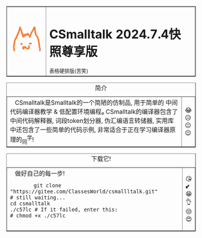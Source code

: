 <table border="1">
    <tr>
        <td><img src="data:image/jpeg;base64,iVBORw0KGgoAAAANSUhEUgAAAIAAAACACAYAAADDPmHLAAAgAElEQVR4nO29%0AeZRkyV7f94lfxL15K2vLWrq7pmfevO7Z37yNtpGOhGUDkg7GTxKLERbGtgTz%0A5j3AwmCEbYRk+cji6FiybGRj/ARoHiDAYrFsLA42OrYssciA1wabYdaemTcz%0AvUx3LdlZWVk37437C/8R92Zm7dVdXd3DYX5zcqrzZmbciLi/+K3f+IXhAZIF%0A/t4P/QilCFuJA2C6VJJQUNkcNfD88/8uijmwjRDCfertKdHuoe0ajhzxc91z%0ARQ78ZL/23BHtnyoFoBShEkENSD14xaGkhABq2DMpH9C9owfKAIqw7RxeAKNI%0AgIBQ4ag0qx++5SBu/oBOTg+UARqSEF+mWfEmMkcwSjDx+gd0OvRAGUBQpnxc%0A3YGoBkqrgMeGHGMUQ8VeRfkB3St64BLABg+12I/P2ZMwYLbqYQIkCuUHz//U%0A6IEzQGULQKLOR7AhZ7bqcWHwNgShDdx+0J18gHSvrZ/d7T1gIxAqqfU9kGrO%0AbLnK2eIaK8Orbxl17iF4xIbAJlBO+jDBEJ2a6kF0/fhkIA0wA6T1JWGs1Kow%0AfigFsAWU97F7D1YCGChMBoA1ntmqy8XtN1gZfkHnfc+YIPzK9/2pcCN72Lw6%0Ae4H1dA6MR4IgVRuC8Nxnn+N96yUY+NEXfoCFosvj/XdZLDYw+NwFbaUVKPS3%0AE+lXRjZAnl1Plnhz+jHWkw4SIrc/95nnD73FQXGCPTPScNwug/qBq4A4BAXj%0ASejT8e+td/yqaanHqtDWm5TiilRX0mBmwHi0theaSXo/kxolCTlnhmus5Ku3%0AVYqWBIi+LzNVpTOlyIoENzBB2lenoko8OgR0b+iBz6ANHoMHk6OSE6SYD0ap%0ATPQKIMcxcONrQmWgEsXL+3TlT1BlUsBhVUB1tjJCbh2VzeLLjNbgFHB530bM%0AxGsX6a7XkWR2vt4HEgCyqmDe9zgz7DFVIlYdJmgtrpRUfVgq1hlKypZrU5qU%0AEO7fKrlrCmCCICpI4DJBDHigjnfspc797B68DxigMo5pX/D07Wuc337v7Xbl%0AcGEOkR6gEGaYLkSe6X2BhWHOm+0nWHcdKrJoBzYq5H1IAiSq2ABq5BGkDnpR%0ARPfXQLlT3LceRB8fOLW0YHm4QSfvLacliDpGXQtCUnmWhutvn8k3aJeKm/z8%0AfUwpsDTsslB0sSFfwtSSNwBSgPFgdjBvcr/7+MAlQGMDqORg84wAGEWRaOiZ%0AHBAwcr4SUCN4iTaAmmNrvgdCbeDC4C1Whldfb4e+USkQTVHjKG1OMBp7P7bM%0A7zsDPNhlFMAqOFUkegIG41HjidEBBXKih4xN1L+6UK6yXKySaV5//mBptyUi%0A9X8QJUCnXKNTdi8kIWfErEHq0LdgA9ig0RDGO60lgppxXuQ06QHnAiDVhFQT%0AxPAaEtBoOSFUQFlPgAUM837rsacGv8uiv81r4VlutZZxGCpz97N0EjyBAJ//%0AkReAKJFASCo3en+2uIbcvvxbEtRSB7vU+DrBJSQVWI25D4xizcCCUgk0xuIe%0AOgI/oActigOG+cBVgIqiBgJyFqj1ogdTUK98CNHQcyG3M0X/9cq0nkgYxO+9%0AD6QARkfpbDWerFLaZZ8zwy5pVTw1+dVQr3AJkQ9GD8YoBHEEF8fb2AenjId4%0AsKFgA4Xz5ImnFJnBCBIUTIF3OZgC16h5n9UTIxcLKwydp3AFlYQ6LPwA+g/1%0AagUhWvWVFTLf55nNt1nJr5OF/tQ+Pw2AB0kwUrflCGQ2hDaEFEvOgVLgHtID%0AZYAkwGKxzkK5TqrDCVUqhJBSTyuOSatfJNXhK51y/eltl9JSGD7AbKHWqz8y%0Ap6LEyN/C8DZzw/6rmvj9+HOdmB6opVuMambem6VinVKEQQKFPX0T7YEywCzw%0AdO8tzuc3XpvzPQiKGofSxvgMIJdA9AyasG8omC96jz17+y3mi5wZYPjARgAu%0ARK1bGYcardPbUEqCins07G9nvwM8AbTAj8J4S6HLR8NvM1c9xKuzF9h2px8X%0AeqBeQAp0/Dodf+thp/n4gyAEUgLpO5VJ8SYFI2OfWQs369cuL5Tr9z9yMkFC%0AHekLgiIkwbNYrrNYruLYorK+tcvPh/i4LwGD0ZUAqID3dIbrl5eKW6Ra3Jcx%0APFAJUBFtgML5KecdLoAEj1rP0AqV8JRVWXdBF6QCqagZAbzzFwvnx8lgE22B%0AJjpown0yDkOcQgkwVw54cusKK/kNMpP7yhWgY7BrTbfqvz3gLLg4JmrjL8gi%0AIcWFsTQ5TboPDFDruNpaV+LKnwXOAJluvqHGU4lDKkGMr2MCUgUjVFYXpWqm%0AsPa6jVJYnY/wsdrBCpP+gBLqn5jAKRuJignRWG+FnIWiR6fs9r2oVQNiUrS2%0AD0qTsm3bK6BMV71+XOX1I6jdSAwLER9Zx0FOGQ95ygwg/PALP45BaWkMfZZW%0AWSzWebp3hfPDa0wP1z5kg6cwUFpoVYootLxbExFKC4pUqLPNZPg6M1gZ9/++%0A8EN/+ROr6UqMsBERxioxsigBPvvcd54uqFQKYjo7GoQV6btKNu20TutqSmWi%0AG9tL5m5fbV3EmIIP5y9eyopeiBJEwDmiFHBtwROk9uh/r7uBaiT6x0idv1dc%0AKJiv1umU65cxhcMIth6wGqGUlE3bOVcZSyts4rRYFfQcMAqEGHWYII9GHUxt%0AhTcI4ogmrk7ZO1ADwXgcA6arPkvFOllVPGxVsMERk1lKblM2WjP+VnqucyM7%0AS6Z9zhcu2jRNStvUjKTY2HgKIT3w3veKTp0BJETRVtGmMh60IJCSW8fAyRPt%0AKoUKEvWoCKUIG+lc+U7rcQAubF9hTgfXIT+HCCqOgCNRaHmZJaRUZGBcHTr1%0ASICy0amnSQG8EWaqPo8PXuL89mq/45WkAkJ8+NCnSjLeal9Mrk6tUBrHmaKP%0AqENxpXcuUVNnDRUIgpKiYQYNM7/XVUC0kkFqfxl2Rc5n1BikTupEte0Ymtl3%0A1pOzVCZl2ueYYC91yo3gtIAgGBOTSJluyVKxTmlS+q7D0IxRd7aJ0JziBCZA%0Ap+yxMlzn/PYqZ4br01ZTMA3zxRhBIfL6ejoXoV54Ol4iqim43NuYAIq2CrUq%0A4bIEueRURvGF06JTtwGcxoevdkAQD8FhAkx5/16rUvIkSrxMPaIxICKaPk41%0ARy9d5OWZNuvDZZ7ZfCNf9muZACIFpcuZCqs8OcivzPvu469NP8Nashz1bYAk%0A+B3gy9OgaeDx/ruc375OxzO0mhLN/iJKKiNUJtvcTNMnK1uAFJQ4CkkjEihI%0AL1E/K6H2cAJUVgnGn3H0cbSRg6P794ROmQFiylbFE6QgCTkzpWd52KVd6hmr%0AY+kwMnigZ0KD903pukVaWlCYa7dBsmZF2+BpV54ZLc6WTJNmxUQyVbBau2dq%0ADkLfnJhSYHm4wVLR/Z2k0hTjQIoR0nnbtukmc3M3snPkddfVCEPTppucYaoa%0A3MpYf7ilRd1alBppGCwvljfxIqTEfOhp0ekygFGKJI/iX5TZYsDj/Ws8Mrj1%0AelZ5Q0jJfFknUmJ6VI2+geQkdElpYypHWnnSMLgOg3NqHYIiWrtNIZ0OZFQm%0ARY2ARlC11kkVNaeHGIoSpsCG4mlqCJuKi1gGzegni7euTH+Yd9tn2ZY5lAxR%0AIZc53pp6gty6Sw/5fuiUA7IqQ9Rhg2e+7LUu6heY8p42v5cZADAogkcRssqz%0AXKyxVKx/mDp6JlXj2wulzXzPLlzqukWGktZ2g0coEIpLGB8mkUKM5cZl4BIT%0AOEGt22xIAmDCSBqImtrDEhKUacZ4rCb/NMLpHyBBNEqjy4Br7huMNqo8eOPO%0AdpNFenYRcIgKJggVKevJIgl9lqqsIEhaSVRdYpQ05HTK7uVt27502g/oVNuX%0AAJmHYAQvgqscTvWywbtQ62rCuBvbsvDuF7JneK91nk3XIbcOZID3njhBrpLg%0AbHSfXHSdQoEN+UM2KCEYKnFUDaYgVPzAD34OF5SF2Ta+Ktj224CQhARbOUwQ%0AOmWXi9vvsFi+9yK2/6QanA9z+a3WmfYbM+fZSOf2Hd9KfhPtvfi4ShIfv/Go%0ArQhSIlpdc5Lzrd/6H3JzhMlvgmJxYawAv/E3/kQ38dnZmNSskVBAMH4uprtP%0Al07fDcSTek9WFZwZ9siq4mnBU0rtv+vkN7OLfbvIbbdMIY7KeFQasIUC3Caw%0AuMMqNkoShsudcp2+TNFL5qiMrfOIEfDRyhbYvO2QsmIpHZDpJklwEByKY7Ho%0AcT6/mnfKmy1sL8LO6E+5UPhBog6zzJado6w3sSQhZ7rqseBv0gqD2WCibo8S%0ARyjJ6KbtR9bSDhWToeBxvxveF02vSXBnm7GMnRZdvB9Yh1NlADVQiSfzPR7f%0AusH57feY970p8BE2ZYizEwQCvWaLuA0eSxGNwwgWwVAC+dugi1HfFrV7lJFq%0AYT+8/cZlp9uXroQnKdw8SShRA7Pzc/Q227TsRznDBk91f56z1UuXg+SXvEBh%0Ap0krf6sdui1kMAJ3uNCnUxX26a319+b9yrm3pj7CumsDsOj7XNh+hZXhtXfm%0Aqm0sCiaF4Ei80G0t3H51+gI3srP0jp6mS+zvrN6XPNepSwAvYClYLDZYKLob%0AYnytLhvuNqik9NzcG7daHbYTGcGrIPLHUFLW0iVa6i9N+Ty4MIgRtBCTKGml%0ALIS1ixqUnCnarouYIm4koU+az5G1zvJrP/fjM3/kS9lc8quQ9EIQr6VMW5Cl%0AlJ0IXcGTqadV9M6WxnEj8ViJfcq8Z6lYZaFcfSjBUIdw45g0pQoznfV0kfVk%0AkXI0kkOpNht20H0BiJ4+A5gUP9790hnthDF5jHxVU2ylS+XLs49dujZ1lm2b%0AMjQK1QxBQUyPLTfDyzMfYyM5y8XB65uLZTFrcVGKqOCC4oLOnQlrMFjlQ602%0A2ezs5aG6meG2zUtNPm78b/PPfypsZlu3CFYILiBUkuogxuNtgpLEOESNTBaj%0AeAkYY98OYh9FYswiiMUYe9kYaz2CCwIU9TpOyxjZ8yShOG6+vWLvs7gvmdpT%0AvYkNsFBGxI81/WtBitotiys37u8VhpK9s9Za5Farg5gCUb/DNigkZbXVRihY%0AKeRKVekXxbBp84omWKJ6+Zd/9p/9wW/85n+h2FrfoO0cIg7QsrJerQopGTFX%0AEGMPjVnW7DwWT+3O1Xo9ONJKH1oaduv9CrBQdkkrfaJJ5DTtqEnpJgtvdZMO%0AFSn2+FHIAbC/pXnKdKoMMA88s/kSZ4trtMNgpXSKreJeuaouAZMKBOMfb2Dg%0AEsDgETNAa2ywGsHhEZNjzPYlS66CNxFAGaffm4zK8Pg3fuarhlpt480287Mz%0A6OZNBO88ccOJmCoicINSGUdpZynFUYnHBk9SY/viHkShVTk6xcA9Wb3aLc3b%0AN4GnohE4mHE4vKnDtUHZTObDlZkLT93IzpKbDFe54ybzNtifAdaApXv1PPaj%0AU2UAR0T8LJarrwFGcHWcXBF1lOLop+2NW1mHobha9NY/NgUShGqEvPeU4ugm%0AS7SrfG2h6C270KCCo/VcYWa3tgY4JySSEPIhEiyoxwVqZqn35iGUxuHr5FIs%0ASwNj0eNi9jIILnjmq1vzGOYxGjAMJm0UqcEnhbjb3aRD1y3GT4948kNgLV0i%0ACcWFubIfUi3GIGGUrCoWloEiwCZ1drPhqFGi62SewokZ4POf/zwwhjubWiAG%0AHEvlDYZb/welTy5Ml4qowUsFwZJ4w8B2+Jf+ys8uXod9CkDE1ws/+vkoko1w%0A2y3yevtjbJnlM89UL4VFvz6CUFszwCBRTQdIjGKGAjpXRweHtZFnwAiVWLwF%0ADRVWKzIfsCGAqQDBeYNiKU0MzthQgfEUTvGGdjCCVSGrzCgVjdG3JERPvjTp%0AyIM56CH1gJdnn6KbzvHR7pXtzK9PVVKDQQLMlX3zT//6n+i+mz3cudJ+ho20%0Ag0qBBLBVBgjPf+abDmz/OHRiBggNKnZ0oYa4AXWG77JVcdLobMar0AvDDWB9%0AP0tpwiZu8AS5ZBRuhixRCvO2h65rPAppQii7U8BaAy0a6GiTncQNCbRsqEg0%0A7lBSk9FLZlYB5sp8WdRTmTSuPAsYjVAzISaddhRdEE+QSyYIRh3I0Vm8ElhP%0AFskqz1CuvgbyCRijiG3wdIrevCe9ui2LDwvKZhptIoxyL3bHnyxhbiL6BhP1%0Ap9WIjvUiqHhsKJguyyfapUarimhhiylAemBvv3FHnd0pUlcn+7E/Kdgc7BZI%0AvcXMaAzYaJq5Ks1TL6QVgNB3c9tvTT195u32xTO50yGmV2fj0ohRNEJSCe1C%0AcE0Ie6TW0mtGU0SbmP7RmD4hRkrTShH0k2p8ruIprSd3kDvBm5TZMj//TO+1%0AVz+y+TIdv4olR8jHaKQT0MkkQKDOuu3cpNnSglnf48ywS9v7mZGXaxjrRoMG%0Aw7Mn6P4NYOXQfK+pxn1rmEc8ubRurqXzDCWbSrTABr0cjFzquiWutx7FkjNT%0ArWUd6b2Zm8XzEkiyoMYFDxofqtMmp2/wktJ38x9ebc2Ru7rwlTl6bUUvKMLb%0AummbhPZUpoNg8FF1BMEQU9uZrj7JMF/vb7NoVeiLi3YTJ2OBEzGAxZEN5wgG%0ASjcYWdKdos9TvXdZGd54Nws53srIwo8WswOyGyWzsaFDRmB2bPyRGooNxAha%0AVNgHUbABxdQ7isCUINuh15o+99rMh7iVrjQh40sAJW1y06GlsXRd2sovliZl%0A3ve4uFX8jqsGH42rDqy2sQhoxXYrrV6eP8+1qbNsuYKSHkHnMOHw6Q3ESGmv%0A5XhTzrE1hA9tX7syVwwel1E2U6nEU4qS0F946vb1fCEle3Wmw63WyW34E7Yg%0ASA2C8BO7WFItWCq6LA43HlIb4/njnbEOb9p0k/mH19Jljka/Cw0+YJ+8/ibR%0A2zyI+hg7G6VEwtC2uJ1OX30nO8d76RnWkyWQgJdGQDgSn1GqUsoKU9qnXQ0w%0ApQJSb/KIU9ZgGaBiKK1ba2mHW605kBjHOK5+VgO5pNyyHbxAojyhofvebDk4%0Am4YaIR3ijiOn0C76rSpsvWin9aNhZPk8MCNQR1ap4LFBo09thEr8ZYwXqWow%0AqImrChzdZH7jzelHuZGdpX8Hd5O9btUXgE/suDLeD5CrYU5deFVJLhBS1pL5%0Aq6/OPHzxvfQMJXO0SyWIobRK7iA0LqVR8kSZLvo8ml/hXL5KQjFTSoqpOhG9%0A0wgeEa1wDxGyWv9LvVlEMcfA9dsqI4iQO2W1tUjBIluyeu7i4KXeYtmfdfVu%0A47jrODLd0LqVwkbE9EnpRAwQiOIp1Dn/RHPmSs/SsEumm0/GjHoMkjQ7XRXI%0Abba4lp5lPTl7V9sfC0lZT5ZJdfjJ6aqvSSjM3lUg7+SScjudeyq3GaIpt5Il%0AbqQf4radJ61BmBICQQWnsQVTM4EiWDydMqKXvXFGjYu6WQxohbpWsekWW2vp%0AWUoTjb+meqE51qoceSS1t5Hik9hOK6zPAW8tav7htPK19IttOgazs9UqWxUk%0A6KiYbvS+xvswxtcOphMxgAKV9WhQHJ65sseFrRus5NfoVOvTmEHMkhkdLRg1%0AfpsglMzgmYuG1CFs8OlPfzr+o3GpgpCizAIrwC//9T95s+NXzwWjhBAwxsS/%0AIWz37TR/7Ht+gY26rSFRZ3ixiI4LTO6coLFvtwz88vd+OeeSkLWnLFoWSGoh%0ABMCyYaZe/vK/8vNcq9ttCrxF2gF+PeBe8M2ffa7+ynh8NkSAynm48L/91a8f%0ALlbraSVF7fopM7qafDgvyDjHz/7QX6MvizhN8Ti2k3ivqTK6xn/uWw+vM3hy%0AFWA8YjzeeGyZ0/E36fhbb0Q3pSnjAoJjaDI2XeeVjVbMreuOXb/HpwJhgyiB%0Ark49vOKH6LT2TFJtYwwMTeb7du6TN1sPcxPoMpaVWu8d0D333a1fDCWBfO5R%0A+nbjI62tbphOW6BKjtCVLNxwS5+8BmyMVt0JSKW5LZURekAWlMLKBt6fCzKO%0AemaV50yRv14ZeWLdnQcRjAoyWmTRcNYgR4ahTxYHIOp+TEElSuE8pduidMWj%0ApRVKySiNiwhYzchNR9+aevzS21OPktuURO/Ajx2hh8a0Cbw6/SyvzHxUNu1C%0AjyBlULPRs/PJK+1neaX9ETZPMLYt4O3OR3hRLvATv/Try8PShe3ScSt09NX0%0ASXm9/ThbJ2j/WCT960gPQzGKsooK04U+0i4FqWaowlzERNYGYTDKIBG2E9mH%0A0XfSif0INUpCQafosTTs0aq0DIiNhz3UlnIQvBG27ayuJSuspmcJwY1qAd0p%0ANUMqcawniwDM++58o0huuTPcbJ2v8/EJd1tLyAPv6RSmfZ4v+bpvXXt3e0MQ%0A6CZz3MzOsp50juHFnIzUcEkNlcT4ejxZBZBAyzZaA6EyikrMwN7JcE/GACYW%0AMZgfFnyke43z26u3s0qcMW2CHWCC4qoIu8od9F1aeubwzFC6uhQMjXd/OOku%0AMdsEURJVCsl4q32Bq1MraAh4Mgo7RRrCDmNoR9frukLjGkH7RZQCLrFsaYu3%0A0kdJ5WEAhlYY2KNDvXdFuzrqTZsqzKzZ4M80W95KiQ+9tNrDDOawfYYmeltW%0AhVSh2U9w1L6CEzNAJYqlYGnYe3k2vz2HdXGLF4LUMx8TJILA69S7gKoTBrJH%0AgT2U0jSSQOsHKjH1Ww/9JJuDjARytRRJhrVNAShPdQ/CsEdRAawnZ0grf7ZT%0A9kIaBowN5pREdbbj18m947abozRtEo1ZVRs8IocdtxXpxCrA1DaAt/4CzqNS%0AUNooGawKSQBUQ1bqi9M2/0SmPaxpo6beCHFkwrwxIvf/RGXSg5BRY00NQT1y%0AlR40RXU6yxtMaOoS1kBTU+viY6Rkj9LBh0mRrQBvTj/Ctku52P9Cf6koZpKQ%0A12K+zVzwPGreWU01X367/Shd19QejruTjiOhDmWA6M9GqmDnw6p10WK5ykK5%0AigvbLUyc8AYlW9qUstX+HbT18Uqgl3QobWQaG2qf+i6X596h1RM9UfZNm7Kc%0Ad1kfQIAQDGFU4lN3fXq6VAK33SKpeh6y12crISShDlgEpVUVLBT54lAc16ZW%0AgLgAFUansB01vYcygAF+6u/8EMFAP4kPLFEApbSeuWqVC4PXeHj7+u/O+hyC%0A4jSCOgVPz82tfuov/eLHN4kdKYA+cadLZQzh0ITJ4dzb/PIzz33mGL8eT8Ne%0A52/nFI3tkfj3277tzx/Yk8m2dNc13f3JjtTxvl3bv/2QgWZxu5nRgQZpi1HU%0ADVBT4EJqBL1cGS4NnQfTjZKpSqlIj1RSR6qAYKIF3xzqNEmJepaGfZaG/Yst%0AHXWZRCFUoK717hrjmihjMlGMhdPQovcGKdPQXhG+89GethwQFSqTctvNM5X2%0AXj2T6xcJ+ahkvq08NujDwcTzFzE+nreorq5RcHiu4FAGqBD6tl3vcvWjMCmA%0A4hBNScuUxGeZ1vkANCYwMnXasumlveHqSS4aoUQmh3ysibljqudhT8D4hM0e%0AyWa7tc8RlT4nv2PqXc5DSXm3/Qhe5NLskJD4LpWN905QJGhH6zoJpoaxCU1l%0AksPpSAlQ1Zm8nRm52uUIYPG3bKhr3dQ2gpqUnltYXU8Wd/nJD7CgX4NJOOWC%0ACwfSXd5bja9jKIukSUEut/ysGbjYlscEJdUiWSpWKaxjYDNK2hxQnm4PHcEA%0ASivU+brgRkhZiBAqGwqwG0vqujjfBk1BhG4yx6uzj527lq3Qg2hEjWh3x3Yf%0A+nS6rtVu2isRdNf1eySRwq6/x/hugDrjJwTaVMyw7dLtvJJZ0YjHCMB0NeCZ%0A/ouXF8tbl95oP8lGkuKPmWY7nAEMcQMmNYijrlaRasF8OWCxXCfTgXEUQDbq%0AdWla2+vJIt1kkfKDQx/vmpRxnSMZp7m7Eph1zVsDrargTOhniuNGqvSsG1cb%0AP4KOVAFl3JWLShYDDPSZ9+s8uv0uDw2vvtTxBVQZ1KVdCZ5E9VrmhZY/Ni7+%0AQNptXR91/X1DI/j2xPu7oBj6VQw5CT2mqnwt9f5DQMwgNpVJQ7pU0UZDFl9G%0AanzD4XSMQJDUjcUsuQXSkLNQrrFYdB+JnBgPQZA6928Dm2PwxklRa5H2cPN9%0A0uWNW6g18rgxaiPacHw2gEEJk2HXe9a/WilJnAOrXEK1VvHjXIoENy117iWM%0AsAMnZYAAJggWJTCIeHqEyrhYyVJ1uqo3sVYELBVWjVZBL5WmpDRlDVeYXKd3%0AdtDjj//4j6Omqk8YHa97W6VIsDz3Tc8d8MsD3MEjGGlnqEd44XM/GnstBRZP%0Au4zfGCaW0qTYMB3tISmpxFPYiOOT2vx9/rnPxL4cxBC7o3V74gRCJY5cUrZl%0A0JTNVSSXWKSaBkPQSrQus2/ycRSv+c4BdKQErU+8wlAf71Z3qq5kabSJD5gC%0AlQKsbnobvYdwj5IlWuN9KhmfNHpadX923bk+wTxGN0f5hzABcQ+T+YYJ4Mcx%0AXLDjUgSPxiRQaQGrRbONffwltQaNRSokMoLBHymJTpILuAyNgCrimT8ohaTd%0A3CmVOUYc/A5IgkPr8YoKBLt3E8g9poh4GlBJDIY1SF0bwISAGEVtPzJHvXPY%0AGF9H8BrQ6Mn6GNWOx+JBBuRJQVHqplPJ9sFIxt/cgfo5NgPEIk47Lk01gSEJ%0AHltFzF9pdENNXT4dV+vJnUM6rk0wEvhqUWNjdpEYIGkSMacdjWuweCMMggVV%0AsCbERJOt6w7V6eUR9uAeMafgIcS0d6I1msmwFnBnQJlUA8BvA5+8k/aPZICG%0Am3dn1QTmovgrIuiz3quWCKTOoaRUJgPcroz0zkd2EFhjbExJA4A4kA5ngiZJ%0AtKflSIepkkC0NRgd6hTVkIPK2FjVDAsISYi2ja+LVTp83fTOJbBntIcwSmw9%0AnppiqzZZ0SYrUxKf5tHNU5KwI9Q2M/rtMaXAnamAZoNFpFgvhYYDHZiMrSS7%0A1HNLo3o694JSHTLre6Ma+oWkbLo5Cjn9KioCZJVnznexbOGtjwWpTUYglvhz%0AIxAAABewSURBVIUxKCklhaTcTs5Q1BXObLhHSjBE9eNp03NLZFVxqRUGIdX6%0ASD20djtl6k4lz0lsgLaaGHOO/qiylWa8Mvs4V7NHyCWr98bt547syZUdSGpg%0AuurxxNbLLJdxO+BqssyrM89QyBlgp1I5cPgjVPGxx4cQo52zvsuHtr/AnF/F%0AuK1YiDrMgaY4TARfmJy19AwvzU6Tp+1Y42AClXP4XQ4YO1DhUAsalI1Wxqvy%0AGL0k4/HBa0z7PpMzGEyz1er4dAc2ACShYKoasFR0SasigfEuWRuEgU39amuR%0AtVaHUO+rP+zhH0UpcGa4xtn8Oufy6y8slLfAeES32XDzz1fBkqIcXYjlcFfo%0AILLAbLXGgl9lqbjJor/ZE78lIFRhACHFmoDg2zZ4k1b+9u3kTEeAgXOTpXHu%0AmrQuQBEM5NaxJnOkoc+j204xfsfAXSimOn6dvHRs2TaFHC2Fj9XDBlMx6/tc%0A3HqL89vvXZ71/bqDAIIRoTJuWxmHjMfbwQ+jg9Ots8Bj3Zd4pFh9ISu3P41r%0AEUzBlN7mwvYbZFXx/M/88H9BN9nvbJ3YzvPPPbfryi7aiwYf0RSwkn+B3/jp%0AF+Y/+TV/vJsYhToUlIQKNduUSYy3mUqY1e35j+Wvr09tXV98c+4xBjPn9oxu%0AL6vqrneT9lGzBQ3GB0rW5W1Eh2qYqiQuThNgxvft4/0rTPs+V2YeOxYDHLp0%0AhNFGTKDZ87fBQrk+3+jjMHoJauT2Dh10wjhAApxPhi/MVb1PS6lgp6iCxVUl%0A88Xqp88Mrw7P5e+wUNwirYaEEOp4XDV6HXuwB9x/Id/ks1/1x24l1RAnkGBJ%0AQoKJQQCojUOrQuY9C1vvdea2rjNtSzZurx5xh6NIRkWrZLSYRnPaa2ITVS0l%0AXChYLLuXF8sNWtXx8MrHnhMTdliWywd87c5H3AQ0Ri9Grwr40Z/7mb+Vh4C4%0AFpgp0OhZCJ55v5Y+tfVi/lT/ZWZ8f+SteFFKFwMiasZN3ilZYNa0SXIrWhry%0AocaMZ3AR7uZcfdybQ0rAO5C2JmmboR9grT/NDPh7k28mUG/tO2nkDhbFjq8e%0AdJNLd3Lz49DXfd3X/lagRPD43nqUNDiswrTPWS5WW0vF6ojj466Yukr5LgnU%0A7Ns7LnlgI0yTZ0tr7aVzOJcS6wNUMRhQCeITxMftYgHhR/6Hf3z2VrJEYVuI%0AtaeZszjI31+8k0aOtgHCOB1ixuLdStiToLk3Q51QIRalVZaDrBpksIVLYCgJ%0AAUfi6wphdwEv3w/Lt9/9+yhvzZ6n9Mm58/03VxcrXUSGhgBJmSImQUKC4kOw%0Aw/5qksw9/W9+O1daZxiYlOQujMDJvt2d8NCZUYDo3mQDD6aYIxg9+Xt+fmMB%0ArLv5pSzpVJ3qtsSKH/XEBAGT0k3n3ltLlxnadNQnndCdd0fRsfTAZnue63mJ%0ALc8sD8WQmu0IEw8zjM70MR5vhqym81yfWqTr5kaFnk6ZKmA36m70TBuJdxgb%0A3A0DXN59oebUPdvwTpoK2gRemX6avu3YpwZXXuuUa22rJCAOI9JNFt59ZfrC%0Ax65PnWXTzRBExw++OTDiGNDonTQZv1dCpfRlmtdmL2LDI9h6sLG0XDwACxQN%0AMJCEgc0wFDS1BrXZHHPCuTiAPHsZ4I6qBtybOoFRbMZ9kvWmiV1Rw7uiEmG9%0AdQYRx4wOnxzYNuPAr7CeLHI9W2EtbdxAnfBaois6+QD2B6dMRtKa9/FaCiwM%0A10nUM3ApAztNYacZWjeqYJ6EIsbngyXUmUHR6p5kKwMweehFc6bSCJ0VpMDo%0A7nDoHd35bhhgx29EG/iR5qE+sctqjInrxGQeSHueyM7vPv/886N6ALurJxfA%0A3/67n0PDPhiDuvT6537sRzAqZD4mViobD68YVSw1Enf8SBFT3xpzGmqUpWKV%0Axzdeioc3JC3WWp1LV9uPsm5nKImW92c+/Z0HjOOwUR3vm1JjLyI1qXiHhowQ%0AMpR0CMUdR/8m6W4YYHyYXc2dMe+vuSGWRpMJFPG9oAJhbU+wtwZmSFN8em/E%0AMVVPu8zJKk/mlVKEXsuR25Qgcet01UiJ+pUEJa08rdBnJb/JQ8V7w7nhRlpU%0ACUnIq9KmVmWZbjIT6/XBqVn6e0dUp6SRptL+4AB4TTxB5Rh0NwwwWojR5ZIa%0AKtYc7RLrA1b1qVn3G+U7SfNlnyf6b3Mm3wCjdNM2b8o5btkOQ6d440dSSmu1%0AZYMyX/Z4aPg25/OrN2d9N8UMSULFbLUuDw/LXMwgy+UJcpk5sg8noZiFLOo5%0ArkEoxLMUhAJjisFJE+InUgHNGbelTenZGdbSZXKb1tuY/F02fxjJjn+nKMtF%0Al1T3O1ZJWSq6PDy4zmLZfUONX0hor20NecILrKWLeOtIQnNMS1afAg6OAYv+%0APRb8jVkTBmA8xiht9aTFVlqKcK11AbET5wOeAkUU1N40VyEp6+kCSRjkWejX%0AhTZ2fOfYlcdPJAFiTX3Ptp3htemPXLrZWmFgM4r65Ky7M4QOwPKNro8nYhbl%0Aqc03WChv9WCUCSuoT9toaUFbB4NKdEqNkumg86Hta/1EmSlYJLi0TjErRb3K%0AKvF4GyuZivQrbK17TcBR4qrczPo5WtWOuMjpkKlR2dTbvetTRW/bRV6dfpae%0Am7t0IX8pLBbr9febOdOFewMKPfI3EYM2tHF//nqyGDFpoyDE6Yr/FrBUrL2z%0Akt+cNIRS4h7UGeA9NUw1uD4boFMMpjV0r27a1YdtCqU4vMlwOsYc+hqBWxm0%0AOSVkdNpYGO+Kcqft55uxBBidhAp4SdmQRVphwPli3/OFp497i6MZwIzxPLWx%0AZ0DRumNVDRmX2gaAprhh7QHcs+1Yja7bw1RL+1xrQtVn4+kzSlmvcNGU2XJw%0A/uLgFabCLa5MP87Atkmq6GZVCBUZVehQMqiQAU3p1uiOZQxkBoLD6UnLNB5B%0AgVhXOQiBDIKLtlbQGvSZY2Ip9N0O0rGPm7kDCVCjXw0S6ocaTIPQrdO/Zlz2%0ApYnWyT3dAbzT4InsqLqPqjFAvgOIUcclDJBVBUkxCBhvem6exEHmXTztq9Wu%0AvRjFBK1iTMPFE0RGPniKDR4XmsJNp0exink93hplFOe5jjkEtmygA3VFMONJ%0AtTCdsksubRwcWsfohMWipZ6QSVesCQRNXL8rOsgW2Pk+GPx+8HM1tOKOBF8f%0AYe+Ix7pHBrUqdIaFvv2PXmj/0U99TR68YbO1xGvmYZKwTSvcoqUbM4YWBEcw%0A9caQSmlZjyUnViA/RQrwLc99+8T7OiBUv30IuPx9X7tmKxfPYqoZZN73+PDg%0AC6+m6p9qcwIGUOIqN/uI8DFGHho3SomdkCARL4c7dSdQjfr9jM2m32qkhpEL%0Ahohgjl9wZOrNn/3KL9v2m+8OQqv16lTwl24PBUtOK/QRipYJCU1VdBNAKrzT%0AyOhHl5+5BzS5tawG2ejERwGeYFLJBkg1Z7FcXdl26ZG64FhLtFlhtXEX1CjG%0AjM/3saoQUjQ0KOC66Xu4OeKw7u13sYGOmyqtIeS1dKp1KqYutd5bxfthO5s/%0A80W++7ZemNreMvj1TH2rlHgkHQGsz4h6wA+cc5SSUpr0/u023+dGHsgTpah8%0AIIixow2kipjBtDGDe1kkqmGC3Xu7hJZ6Fst1vEkZuCyiYvfuI3ggJBoLVm4m%0A2TWMP9Mp1xMJPjKBtUiSkoVAubXBDN4kw+sz1pgZNROHWyYChaKSkiftN26l%0As2ybBH/qFsAxyWjfhmLWjELvDqtekuroENHdKOl4PHcdNAk4pqoBT/ZfodNa%0A5+2px1hPlimbCTySTk9KNKpry7XzF+cvPgzw0dtXtheH6xkG0JLKDMEUJAqJ%0AVWATjGV01ExrCqxBZUg3mapea527dCM9Q88lhP1yEPeRHJB6IfXcAD8bVXGU%0AVNYrmbRfl6giDqRjzv5kinTvaeYtLVgo1y8vDTfIvGJ1DCK5D3TjoA8K6+i2%0AZvTa1NLU9allrk8tc7V9ZqqbLt6Mm1ak9v1lnEOrt3iNwI4W8irHOMMP/dQv%0Azt5MZriZzrNlU0pjHmjRkyHQTZbYTJeeqsRN9CUa4RJc56ju3c3y68EYg+ao%0AQAOEdFZDu85UpSjunm6QPIQ+fmBHk3Z4ef5h+0rnPIPEMUgcV2ZXeG3u4XO5%0A6Rh8tqk4hiIMnCN3GQVzaJirLW4PU6BFgebceP7f+IbtxLt45J1p1buA7ssY%0A96Ut4LWZx3hl5knW006dLKoNXfGUVttH2SjHgoTtyrSNDzuuj2GLfrNdpo4J%0AeJGde+VPiQpgI1mipcVwxvdarTomPpSUvpurbmTn3PWpFVbTDs2DWmt1sOro%0AZELHpnPbrTal9e8Q5EyqvtUZFtHFI0UFbm1avW0W35l2yxduh3lK02aMdzjl%0AAR5BObCazZHanIe2Mw0GUYkp+QhGUXvUM3BH6elWe2rk32d2GukJNfAqbps0%0AEflqcdNzMynt2RZTU1ncHWyoS7ce1I2jV09T03c/6gNXpp9iYGeyp/ov+nbV%0AtwC5zG2/0X6yfT1b4Ru+5S9S7GoiCzFxkAK/9k9+GmP0QxpSZooNhv/3L1ye%0ArbYt0prpJkvb577r+z56LlmE4HhYUp6VFtiIdQjAt3/6uUNHcVj/j0MhHLaG%0APT/1Mz+G9hSHBDRQWA9isOoI5mgz/HhG4AS3S9SRQyCLblXTQXUmKEHqXMDo%0A1ofx4MlSmbGW7iImKHPlhqtMehm4dCtd5kZrhfWkPpNo1xzm9UuAm+kK0XhK%0AqZjhqY9/2SXKLoSUuXQZ0kcg2Xss0YMT/HvJGBuDXBqPkVFTH3N4DB/1jr2A%0AJHGwzQDIggFrDD7ovuLwbsu03yltujlen/4o72bFJYDcpmy6w3P14wdYRyxN%0Ai75b4Mrss6RVAaZFblOeOqKdB0vx/MKkEkSdQR1JpRBCfW6RHJmvvGMGELGI%0A2J4QFjV4dKeIugxckgBV8IyOsDhlKiRlLd25V+WoKN04tTQ+taSQlDVZhgSC%0AJPFb5h6czHSKJMFhQ4IaMeAwVVUn4ByKC0ctwWM8oZ0gDGMM3pctY8YVOtKp%0AKUKlAJdsDc82Rqj0/vnJXvyO13EoQsKkzmgOCQzZKkuklREYYuTB+vlHUqiR%0AQknG0IgZikVxVKVBsmlUXHlUE8eUADLSo85Z2u22K4fbSH0gpBYFMj2Prc8O%0AzEtPayollfuzepoNk5MHSylwqACsK380v2t8ltnZabQq0UrR6n0R5zuYDGAT%0ABiFQTk0xHApTxmGlRaGGLS2HR0qAOPTxf0dRUZQMh8OrYUK8GzEwHJZFUVIU%0ABbMzs1S+Ylie9oEqE2Q8Wr+alPShNMpm5ajklBLrGvliQDUc4kzGH/oDfzgl%0AOgzNa3K77WGfnRbtuKdCtm0Cn/rGbzCbJmwzN0shjr5WdNVjO7PLR8mwYyrp%0AuEpKk3L2m7/Dtp7/D77kml1ef9ed4WqywruyXPH8v78899x3zHzp133DVH97%0AiwplOBxtFrJEkMYMEa/WvGbra1N3OhP7DaVB69yZjR7HFkZeTnSMv/iLL2W2%0AxXcTA1894sbXF+ofZXDgZ6dFB99zen7m49/xvb+yOrPCe9MP8Y4scvar/62/%0AsLGnVvM+FEI45ktN0GI+FN2vDvnNfxCGN94MxbUQindDGL4bQn7Dh2H31VD5%0AX9jxm+DnQvBfG4L+agj6Zgga6peGoP0QwishhJ85fj8O7N+u1/F/VwWl2vtZ%0AFkL43jCmYQjhp47x2eQrCSG0QwgzIYT0hGPc956x39Vs8Ld/KRS3Qhi+F8Lw%0AvX4Y3vpsKG8TqvLQdo/rBRhgBZP8BMn8H2GHuBslrC3wJPXu1FqZdAT+NvBn%0A2CsiDRG79hSwdMx+HNHFu/vdKfgqhnim8b8G/MvEnbz/KfAj9/pG0vzfzt3h%0AprBI7tASGeMLK8D/yM7NBiUxFtNYmo6IRWsMiSng3wH+3MRvPDGI1PwmqX/3%0APre27phmgJ8GvrJ+f+rHC94tHYf5O8BPMH74gRiF/UfElb0AnAH+JPA54P+r%0Av9eqP2/IA78+8ZtzwDcDfwd49SSD+IDuno5SAQnwx+NrJBn6wH8O/McT3/PA%0Ar9SvScomeKwAfpYoSZr3/239miRDZJDJtjeJRmTKGGdcEFeWITJbC3bUct5m%0ALxzO1t9LGO8XpW6vBAacTBo1am2BnXNr6v4v1uPp1ddd3Z8mGtX0R+u+D07Q%0Al919msSPa90HPUoCtIHvnXhfAv+UnQ//MJrULwnwKaL1f1iBv0VgrX7dBP5X%0AorT4HHCFaP2+Bfwo0YtYAL4H+M36N7eA/wv4enY+BEuUYv818Bt1W2t1e68A%0APwd8hJOF+WeIDP0F4sJpqE20hW4C/7i+lgJfRZSuvwVcm+j/bwE/yB3s8DmE%0A5oGfZOec/ioRU3qkBLDAhYn3OfDDx7yxEgf1GDWwiqgTfxP4u8CPcTwu7wC/%0ABHzRxLU54GuJqucd4M9OfCbA48D3A9eBf1JfnyVKoMd2tW/qdr6SyCBfDrx8%0AvCGeiGaB/26f6wJ8mDimTwL/IncvCRLgKxjbIoH4TP4icLW52WG0WxwXwP90%0AnDsLDAS+j8h1jSSwxFX2nxHzBv8J8QEf1A8BHgY+SlypvYm2EuDLgD9NVEtr%0AjKuUGKIk+Z5d7SlRivXr9laBDaJYNsTiVz94nPEdQAG4Xfel2HW9uWd31/Uh%0AY79+cowWeJY4h3dDDWP/TcYeWJ+4+EbPUHaU5borV6rGTjUQqpoUvGJ+BcJ3%0AQngDTB4TlIYIFzYXwPx54JeJTHHQICzw80SR9afZewrdbeDfJq6avz/Ri4YJ%0AJrrEVeAfEhnjceBpovF6pf6OBZ45/tj3UB/4BuAiY8kDcQV/N9Gb+or6WgW8%0ARFRln6378yzwGcZMkgB/4C77Mg38JcYSfAj8z+xiqLvRd8fedkRcBX8f+ARj%0AHb7F2NCyREjXz7H/frZA1Kd/hrhKfxP4fyY+90R99pN1u/8eY3Fp2Blh3CSq%0Aje8Hvpioq/8Z8N8QGaH5zf0I6Tb9+TIio3w98A+A/x34L9kpde+mP0Jkwk/X%0A7yuid/Yd+33xKJq0ihOiTrpTalbAx4hG5YuMT0EWol7+qwfcu7vP9YYKdq40%0AZVw/T4grDuKDPUec5F8nup9fCjxCDELd8wJXR5AF/iDwa0RG/FrivC4TF8JJ%0A05At4F9nzDxDorF5bfcXj2KACnh74v0U8G0cbsU3ZIiGzmR8agj8V8TBvrSr%0AHw8do827pSngLwN/tH6/TVQr301kyF8+xXvvR9NEV/ppopS7RYwSfhfwreyc%0A87shJXpKDSOlRCbbU9/xKAYoiZPTSIEE+FeI3DUPtEaQcUOKYY5a7wpMC/wA%0AyMdA5hirjsYn3g3nPs1NNinRBYU4Kb9LtLJfIDLCvXC3DqPGC2ooAf5w/e/G%0Atf4LwN8jSqiTJseGRI/nd4jz6oA/RLT+d6jwoxhgG/hbRFereUDTRG79SeAb%0AiWL2EeCriRb0/1J/zxFX+q8Qo31fUX/3AnE1fmLiPhW7Sp+eAo0SwMDZuj8X%0AiVbyFx30o3twP4iT/uXE8S/u+twSVeAl4EuAzxPV1UmpsYkaFZoB38JYCgJH%0AxwEUeJ1oTX4/0a0Q4oD+VP3aTWsT/26SIt9Yv/ajimjoff8RfTkJBcYTYYAP%0AAb84cf8t7klKekSNLRIYr/6vA76GaMR+JdHdm2dsD/yf9W/Luj8nBSN6YsDr%0Avwe+qb7PMjEg9SXU83EcI7AgGk/fRYzZb9Wd3B0yrRiHU2HsEw8ZG3xMfObr%0Atl4hir89Bso9pJxoBG2x08AaEj2TPcUvT0jbxFjHe4wTX5PUxFPiSVuRQt2/%0A3yRG6+4FbRHtnBfr90LcKvYCtT3gjsKt17j0gpjd+ofAf0Tk2HPEIA7EQdwg%0Arv5fnbj5dwHfTgzmfLhpksgk1xi7PZMPXyfeKzv9/lDfo/l8wM4oWSBOemP9%0AbtR/h8QAyCxxJZ4jMsJvEY2xz0y0uTHRVn/iennMz5p+vwZ8J9FofmrXePpE%0A378C/jmiJOgTV+zfJMYGsl3jP6o/B83LNvA3iAzZ0CeBfxX4qSMjP4dvTPiA%0Afq/T+2l/wwf0AOgDBvh9Th8wwO9z+oABfp/TBwzw+5w+YIDf5/T/A5k9/3eg%0A36bdAAAAAElFTkSuQmCC" /> </td>
        <td><h1><strong> CSmalltalk </strong>2024.7.4快照尊享版</h1><sub>表格硬排版(苦笑)</sub></td>
    </tr>
</table>
<table border="1"> <caption>简介</caption>
    <tr>
        <td>
        &nbsp;&nbsp;&nbsp;CSmalltalk是Smalltalk的一个简陋的仿制品, 用于简单的 中间代码编译器教学 & 低配置环境编程₀ CSmalltalk的编译器包含了中间代码解释器, 词段token划分器, 伪汇编语言转储器, 实用库中还包含了一些简单的代码示例, 非常适合于正在学习编译器原理的<sub>同</sub><sup>学</sup>!</td>
        <td>
        😂  <br/>
        😥  <br/>
        😐  <br/>
        😌  <br/>
        </td>
    </tr>
</table>
<table border="1"> <caption>下载它!</caption>
    <tr>
        <td>
        &nbsp;&nbsp;&nbsp;做好自己的每一步! <br>
        <pre>
        <code>git clone "https://gitee.com/ClassesWorld/csmallltalk.git"            
# still waiting...
cd csmalltalk
./c57lc # If it failed, enter this:
# chmod +x ./c57lc
</code>
</pre>
        </td>
        <td>
        😘<br/>
        💕<br/>
        😁<br/>
        👌<br/>
        😒<br/>
        😍<br/>
        </td>
    </tr>
</table> 